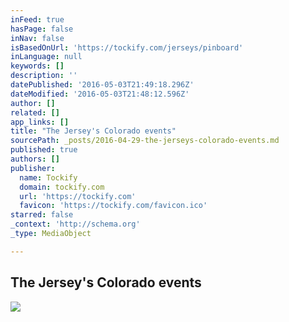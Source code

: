 ```yaml
---
inFeed: true
hasPage: false
inNav: false
isBasedOnUrl: 'https://tockify.com/jerseys/pinboard'
inLanguage: null
keywords: []
description: ''
datePublished: '2016-05-03T21:49:18.296Z'
dateModified: '2016-05-03T21:48:12.596Z'
author: []
related: []
app_links: []
title: "The Jersey's Colorado events"
sourcePath: _posts/2016-04-29-the-jerseys-colorado-events.md
published: true
authors: []
publisher:
  name: Tockify
  domain: tockify.com
  url: 'https://tockify.com'
  favicon: 'https://tockify.com/favicon.ico'
starred: false
_context: 'http://schema.org'
_type: MediaObject

---
```

<article style=""><h1>The Jersey's Colorado events</h1></article>

![](https://the-grid-user-content.s3-us-west-2.amazonaws.com/7bc4fa99-9b19-4c6a-9963-5c0164f4159b.jpg)